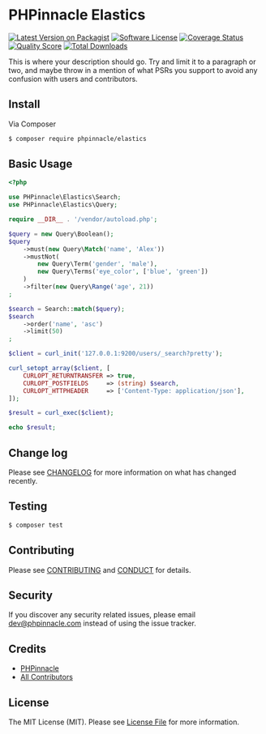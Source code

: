 # PHPinnacle Elastics

[![Latest Version on Packagist][ico-version]][link-packagist]
[![Software License][ico-license]](LICENSE.md)
[![Coverage Status][ico-scrutinizer]][link-scrutinizer]
[![Quality Score][ico-code-quality]][link-code-quality]
[![Total Downloads][ico-downloads]][link-downloads]

This is where your description should go. Try and limit it to a paragraph or two, and maybe throw in a mention of what
PSRs you support to avoid any confusion with users and contributors.

## Install

Via Composer

``` bash
$ composer require phpinnacle/elastics
```

## Basic Usage

```php
<?php

use PHPinnacle\Elastics\Search;
use PHPinnacle\Elastics\Query;

require __DIR__ . '/vendor/autoload.php';

$query = new Query\Boolean();
$query
    ->must(new Query\Match('name', 'Alex'))
    ->mustNot(
        new Query\Term('gender', 'male'),
        new Query\Terms('eye_color', ['blue', 'green'])
    )
    ->filter(new Query\Range('age', 21))
;

$search = Search::match($query);
$search
    ->order('name', 'asc')
    ->limit(50)
;

$client = curl_init('127.0.0.1:9200/users/_search?pretty');

curl_setopt_array($client, [
    CURLOPT_RETURNTRANSFER => true,
    CURLOPT_POSTFIELDS     => (string) $search,
    CURLOPT_HTTPHEADER     => ['Content-Type: application/json'],
]);

$result = curl_exec($client);

echo $result;
```

## Change log

Please see [CHANGELOG](CHANGELOG.md) for more information on what has changed recently.

## Testing

``` bash
$ composer test
```

## Contributing

Please see [CONTRIBUTING](CONTRIBUTING.md) and [CONDUCT](CONDUCT.md) for details.

## Security

If you discover any security related issues, please email dev@phpinnacle.com instead of using the issue tracker.

## Credits

- [PHPinnacle][link-author]
- [All Contributors][link-contributors]

## License

The MIT License (MIT). Please see [License File](LICENSE.md) for more information.

[ico-version]: https://img.shields.io/packagist/v/phpinnacle/elastics.svg?style=flat-square
[ico-license]: https://img.shields.io/badge/license-MIT-brightgreen.svg?style=flat-square
[ico-scrutinizer]: https://img.shields.io/scrutinizer/coverage/g/phpinnacle/elastics.svg?style=flat-square
[ico-code-quality]: https://img.shields.io/scrutinizer/g/phpinnacle/elastics.svg?style=flat-square
[ico-downloads]: https://img.shields.io/packagist/dt/phpinnacle/elastics.svg?style=flat-square

[link-packagist]: https://packagist.org/packages/phpinnacle/elastics
[link-scrutinizer]: https://scrutinizer-ci.com/g/phpinnacle/elastics/code-structure
[link-code-quality]: https://scrutinizer-ci.com/g/phpinnacle/elastics
[link-downloads]: https://packagist.org/packages/phpinnacle/elastics
[link-author]: https://github.com/phpinnacle
[link-contributors]: ../../contributors
